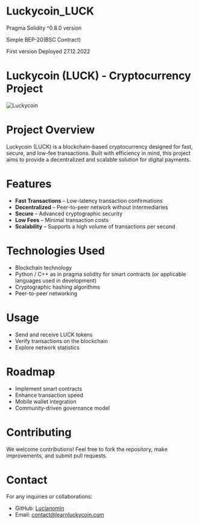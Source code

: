 # Luckycoin_LUCK
Pragma Solidity ^0.8.0 version

Simple BEP-20(BSC Contract)

First version Deployed 27.12.2022

# Luckycoin (LUCK) - Cryptocurrency Project

![Luckycoin](https://learnluckycoin.com/)

# Project Overview
Luckycoin (LUCK) is a blockchain-based cryptocurrency designed for fast, secure, and low-fee transactions. Built with efficiency in mind, this project aims to provide a decentralized and scalable solution for digital payments.

# Features
- **Fast Transactions** – Low-latency transaction confirmations
- **Decentralized** – Peer-to-peer network without intermediaries
- **Secure** – Advanced cryptographic security
- **Low Fees** – Minimal transaction costs
- **Scalability** – Supports a high volume of transactions per second

# Technologies Used
- Blockchain technology
- Python / C++ as in pragma solidity for smart contracts (or applicable languages used in development)
- Cryptographic hashing algorithms
- Peer-to-peer networking


# Usage
- Send and receive LUCK tokens
- Verify transactions on the blockchain
- Explore network statistics

# Roadmap
-  Implement smart contracts
-  Enhance transaction speed
-  Mobile wallet integration
-  Community-driven governance model

# Contributing
We welcome contributions! Feel free to fork the repository, make improvements, and submit pull requests.

# Contact
For any inquiries or collaborations:
- GitHub: [Lucianomin](https://github.com/Lucianomin)
- Email: contact@learnluckycoin.com

